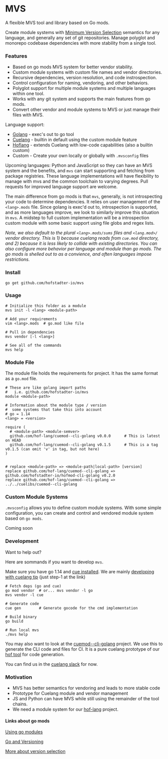 # MVS

A flexible MVS tool and library based on Go mods.

Create module systems with [Minimum Version Selection](https://research.swtch.com/vgo-mvs) semantics
for any language, and generally any set of git repositories.
Manage polyglot and monorepo codebase dependencies
with more stability from a single tool.


### Features

- Based on go mods MVS system for better vendor stability.
- Custom module systems with custom file names and vendor directories.
- Recursive dependencies, version resolution, and code instrospection.
- Control configuration for naming, vendoring, and other behaviors.
- Polyglot support for multiple module systems and multiple languages within one tool.
- Works with any git system and supports the main features from go mods.
- Convert other vendor and module systems to MVS or just manage their files with MVS.

Language support:

- [Golang](https://golang.org) - exec's out to go tool
- [Cuelang](https://cuelang.org) - builtin in default using the custom module feature
- [Hoflang](https://hof-lang.org) - extends Cuelang with low-code capabilities (also a builtin custom)
- Custom - Create your own locally or globally with `.mvsconfig` files

Upcoming languages: Python and JavaScript
so they can have an MVS system and the benefits,
and `mvs` can start supporting and fetching from package registries.
These language implementations will have flexibility to
manage with mvs and the common toolchain to varying degrees.
Pull requests for improved language support are welcome.

The main difference from go mods is that `mvs`, generally,
is not introspecting your code to determine dependencies.
It relies on user management of the `<lang>.mods` file.
Since golang is exec'd out to, introspection is supported,
and as more languages improve, we look to similarly
improve this situation in `mvs`.
A midstep to full custom implementation will be a
introspection custom module with some basic support
using file globs and regex lists.

_Note, we also default to the plural `<lang>.mods/sums` files and `<lang.mod>/` vendor directory.
This is 1) because cuelang reads from `cue.mod` directory, and 2) because it is less likely
to collide with existing directories.
You can also configure more behavior per language and module than go mods.
The go mods is shelled out to as a convience, and often languages impose restrictions._


### Install

```shell
go get github.com/hofstadter-io/mvs
```


### Usage

```shell
# Initialize this folder as a module
mvs init -l <lang> <module-path>

# Add your requirements
vim <lang>.mods  # go.mod like file

# Pull in dependencies
mvs vendor [-l <lang>]

# See all of the commands
mvs help
```


### Module File

The module file holds the requirements for project.
It has the same format as a `go.mod` file.

```
# These are like golang import paths
#   i.e. github.com/hofstadter-io/mvs
module <module-path> 

# Information about the module type / version
#  some systems that take this into account
# go = 1.14
<lang> = <version>

require (
  # <module-path> <module-semver>
  github.com/hof-lang/cuemod--cli-golang v0.0.0      # This is latest on HEAD
  github.com/hof-lang/cuemod--cli-golang v0.1.5      # This is a tag v0.1.5 (can omit 'v' in tag, but not here)
)


# replace <module-path> => <module-path|local-path> [version]
replace github.com/hof-lang/cuemod--cli-golang => github.com/hofstadter-io/hofmod-cli-golang v0.2.0
replace github.com/hof-lang/cuemod--cli-golang => ../../cuelibs/cuemod--cli-golang

```


### Custom Module Systems

`.mvsconfig` allows you to define custom module systems.
With some simple configuration, you can create and control
and vendored module system based on `go mods`.

Coming soon


### Development

Want to help out?

Here are sommands if you want to develop `mvs`.

Make sure you have go 1.14 and [cue installed](https://cuelang.org/docs/install/).
We are mainly [developing with cuelang tip](https://github.com/cuelang/cue/blob/master/doc/contribute.md#overview-1) (just step-1 at the link)

```shell
# Fetch deps (go and cue)
go mod vendor  # or... mvs vendor -l go
mvs vendor -l cue

# Generate code
cue gen        # Generate gocode for the cmd implementation

# Build binary
go build

# Run local mvs
./mvs help
```

You may also want to look at the [cuemod--cli-golang](https://github.com/hof-lang/cuemod--cli-golang) project.
We use this to generate the CLI code and files for CI.
It is a pure cuelang prototype of our [hof tool](https://github.com/hofstadter-io/hof) for code generation.

You can find us in the
[cuelang slack](https://join.slack.com/t/cuelang/shared_invite/enQtNzQwODc3NzYzNTA0LTAxNWQwZGU2YWFiOWFiOWQ4MjVjNGQ2ZTNlMmIxODc4MDVjMDg5YmIyOTMyMjQ2MTkzMTU5ZjA1OGE0OGE1NmE)
for now.


### Motivation

- MVS has better semantics for vendoring and leads to more stable code
- Prototype for Cuelang module and vendor management
- JS and Python can have MVS while still using the remainder of the tool chains.
- We need a module system for our [hof-lang](https://hof-lang.org) project.

#### Links about go mods

[Using go modules](https://blog.golang.org/using-go-modules)

[Go and Versioning](https://research.swtch.com/vgo)

[More about version selection](https://github.com/golang/go/wiki/Modules#version-selection)

